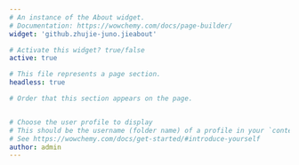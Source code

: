 ```yaml
---
# An instance of the About widget.
# Documentation: https://wowchemy.com/docs/page-builder/
widget: 'github.zhujie-juno.jieabout'

# Activate this widget? true/false
active: true

# This file represents a page section.
headless: true

# Order that this section appears on the page.


# Choose the user profile to display
# This should be the username (folder name) of a profile in your `content/authors/` folder.
# See https://wowchemy.com/docs/get-started/#introduce-yourself
author: admin
---
```


